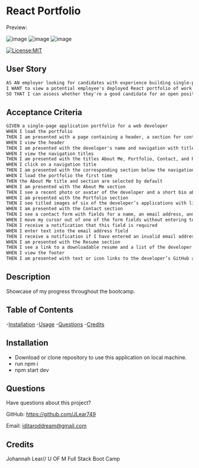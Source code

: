 # React Portfolio

Preview:

![image](https://user-images.githubusercontent.com/112676566/229013734-7a8b25f7-42d5-4486-8ff0-bf8e14f44e10.png)
![image](https://user-images.githubusercontent.com/112676566/229013826-fb23baec-7d74-45bc-be5d-63ef4207f6db.png)
![image](https://user-images.githubusercontent.com/112676566/229013888-eb52bde4-7cc2-47ef-aa1b-4fc8129aecc0.png)


[![License:MIT](https://img.shields.io/badge/License-MIT-yellow.svg)](https://github.com/siennameow/social-network-API/blob/main/LICENSE)

## User Story

```md
AS AN employer looking for candidates with experience building single-page applications
I WANT to view a potential employee's deployed React portfolio of work samples
SO THAT I can assess whether they're a good candidate for an open position
```

## Acceptance Criteria

```md
GIVEN a single-page application portfolio for a web developer
WHEN I load the portfolio
THEN I am presented with a page containing a header, a section for content, and a footer
WHEN I view the header
THEN I am presented with the developer's name and navigation with titles corresponding to different sections of the portfolio
WHEN I view the navigation titles
THEN I am presented with the titles About Me, Portfolio, Contact, and Resume, and the title corresponding to the current section is highlighted
WHEN I click on a navigation title
THEN I am presented with the corresponding section below the navigation without the page reloading and that title is highlighted
WHEN I load the portfolio the first time
THEN the About Me title and section are selected by default
WHEN I am presented with the About Me section
THEN I see a recent photo or avatar of the developer and a short bio about them
WHEN I am presented with the Portfolio section
THEN I see titled images of six of the developer’s applications with links to both the deployed applications and the corresponding GitHub repositories
WHEN I am presented with the Contact section
THEN I see a contact form with fields for a name, an email address, and a message
WHEN I move my cursor out of one of the form fields without entering text
THEN I receive a notification that this field is required
WHEN I enter text into the email address field
THEN I receive a notification if I have entered an invalid email address
WHEN I am presented with the Resume section
THEN I see a link to a downloadable resume and a list of the developer’s proficiencies
WHEN I view the footer
THEN I am presented with text or icon links to the developer’s GitHub and LinkedIn profiles, and their profile on a third platform (Stack Overflow, Twitter)
```

## Description
Showcase of my progress throughout the bootcamp.   

## Table of Contents
-[Installation](#installation)
-[Usage](#usage)
-[Questions](#questions)
-[Credits](#credits)

## Installation

- Download or clone repository to use this application on local machine.
- run npm i
- npm start dev


## Questions
Have questions about this project? <br>

GitHub: https://github.com/JLear749 <br>

Email: iditaroddream@gmail.com <br>

## Credits
Johannah Lear// U OF M Full Stack Boot Camp 
